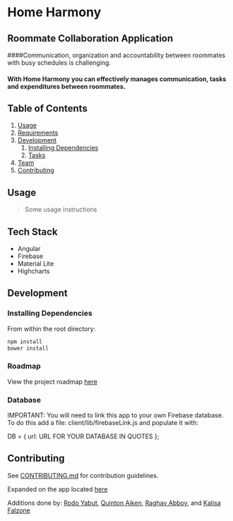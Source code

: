 # Home Harmony

## Roommate Collaboration Application
####Communication, organization and accountability between roommates with busy schedules is challenging.
#### With Home Harmony you can effectively manages communication, tasks and expenditures between roommates.

## Table of Contents

1. [Usage](#Usage)
1. [Requirements](#requirements)
1. [Development](#development)
    1. [Installing Dependencies](#installing-dependencies)
    1. [Tasks](#tasks)
1. [Team](#team)
1. [Contributing](#contributing)

## Usage

> Some usage instructions

## Tech Stack

- Angular
- Firebase
- Material Lite
- Highcharts

## Development

### Installing Dependencies

From within the root directory:

```sh
npm install
bower install
```

### Roadmap

View the project roadmap [here](LINK_TO_PROJECT_ISSUES)

### Database

IMPORTANT: You will need to link this app to your own Firebase database. To do this add a file: client/lib/firebaseLink.js and populate it with:

DB = {
  url: URL FOR YOUR DATABASE IN QUOTES
};


## Contributing

See [CONTRIBUTING.md](https://github.com/unexpected-lion/ourglass/blob/master/contributing.md) for contribution guidelines.

Expanded on the app located [here](https://github.com/pleasant-puente/pleasant-puente)

Additions done by:  [Rodo Yabut](https://github.com/rodocite), [Quinton Aiken](https://github.com/qaiken), [Raghav Abboy](https://github.com/RaghavAbboy), and [Kalisa Falzone](https://github.com/KalisaFalzone)


